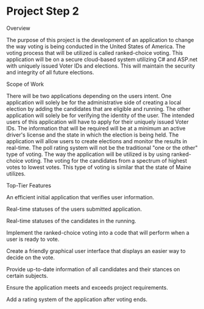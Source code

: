 # Project Step 2

Overview

The purpose of this project is the development of an application to change the way voting is being conducted in the United States of America. The voting process that will be utilized is called ranked-choice voting. This application will be on a secure cloud-based system utilizing C# and ASP.net with uniquely issued Voter IDs and elections. This will maintain the security and integrity of all future elections.

Scope of Work

There will be two applications depending on the users intent. One application will solely be for the administrative side of creating a local election by adding the candidates that are eligible and running. The other application will solely be for verifying the identity of the user. The intended users of this application will have to apply for their uniquely issued Voter IDs. The information that will be required will be at a minimum an active driver's license and the state in which the election is being held. The application will allow users to create elections and monitor the results in real-time. The poll rating system will not be the traditional "one or the other" type of voting. The way the application will be utilized is by using ranked-choice voting. The voting for the candidates from a spectrum of highest votes to lowest votes. This type of voting is similar that the state of Maine utilizes.

Top-Tier Features

An efficient initial application that verifies user information.

Real-time statuses of the users submitted application.

Real-time statuses of the candidates in the running.

Implement the ranked-choice voting into a code that will perform when a user is ready to vote.

Create a friendly graphical user interface that displays an easier way to decide on the vote.

Provide up-to-date information of all candidates and their stances on certain subjects.

Ensure the application meets and exceeds project requirements.

Add a rating system of the application after voting ends.